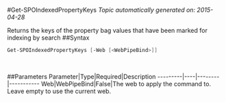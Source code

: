 #Get-SPOIndexedPropertyKeys
*Topic automatically generated on: 2015-04-28*

Returns the keys of the property bag values that have been marked for indexing by search
##Syntax
```powershell
Get-SPOIndexedPropertyKeys [-Web [<WebPipeBind>]]
```
&nbsp;

##Parameters
Parameter|Type|Required|Description
---------|----|--------|-----------
Web|WebPipeBind|False|The web to apply the command to. Leave empty to use the current web.

